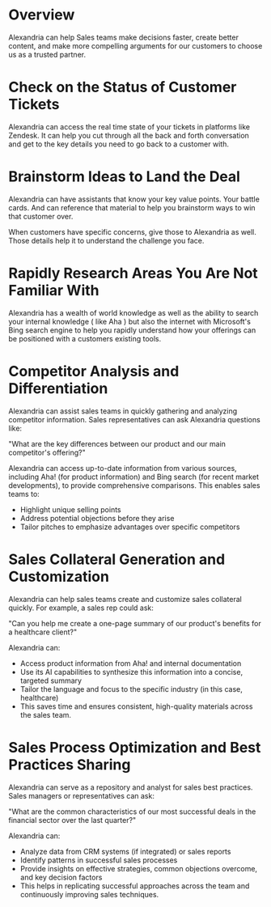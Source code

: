 # Overview

Alexandria can help Sales teams make decisions faster, create better content, and make more compelling arguments for our customers to choose us as a trusted partner. 

# Check on the Status of Customer Tickets

Alexandria can access the real time state of your tickets in platforms like Zendesk. It can help you cut through all the back and forth conversation and get to the key details you need to go back to a customer with.  

# Brainstorm Ideas to Land the Deal
 
Alexandria can have assistants that know your key value points. Your battle cards. And can reference that material to help you brainstorm ways to win that customer over. 

When customers have specific concerns, give those to Alexandria as well. Those details help it to understand the challenge you face. 


# Rapidly Research Areas You Are Not Familiar With

Alexandria has a wealth of world knowledge as well as the ability to search your internal knowledge ( like Aha ) but also the internet with Microsoft's Bing search engine to help you rapidly understand how your offerings can be positioned with a customers existing tools. 

# Competitor Analysis and Differentiation
 
Alexandria can assist sales teams in quickly gathering and analyzing competitor information. Sales representatives can ask Alexandria questions like:


"What are the key differences between our product and our main competitor's offering?"

Alexandria can access up-to-date information from various sources, including Aha! (for product information) and Bing search (for recent market developments), to provide comprehensive comparisons. This enables sales teams to:

* Highlight unique selling points
* Address potential objections before they arise
* Tailor pitches to emphasize advantages over specific competitors


# Sales Collateral Generation and Customization
 
Alexandria can help sales teams create and customize sales collateral quickly. For example, a sales rep could ask:

"Can you help me create a one-page summary of our product's benefits for a healthcare client?"

Alexandria can:

* Access product information from Aha! and internal documentation
* Use its AI capabilities to synthesize this information into a concise, targeted summary
* Tailor the language and focus to the specific industry (in this case, healthcare)
* This saves time and ensures consistent, high-quality materials across the sales team.

# Sales Process Optimization and Best Practices Sharing

Alexandria can serve as a repository and analyst for sales best practices. Sales managers or representatives can ask:

"What are the common characteristics of our most successful deals in the financial sector over the last quarter?"

Alexandria can:

* Analyze data from CRM systems (if integrated) or sales reports
* Identify patterns in successful sales processes
* Provide insights on effective strategies, common objections overcome, and key decision factors
* This helps in replicating successful approaches across the team and continuously improving sales techniques.
